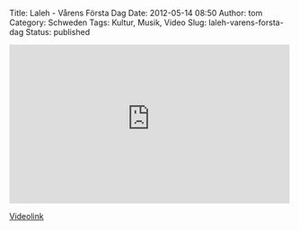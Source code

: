 Title: Laleh - Vårens Första Dag
Date: 2012-05-14 08:50
Author: tom
Category: Schweden
Tags: Kultur, Musik, Video
Slug: laleh-varens-forsta-dag
Status: published

<iframe width="499" height="283" src="http://www.youtube-nocookie.com/embed/j8VdehTuZfw" frameborder="0" allowfullscreen></iframe>

[Videolink](https://www.youtube.com/watch?v=j8VdehTuZfw)

